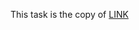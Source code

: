 This task is the copy of [LINK](https://github.com/ara2am/Competitive-programming/blob/master/informatics.mccme.ru/Изучение%20языка%20программирования/Функции%20и%20процедуры.%20Рекурсия/Функции/B.%20Степень/307.cpp)